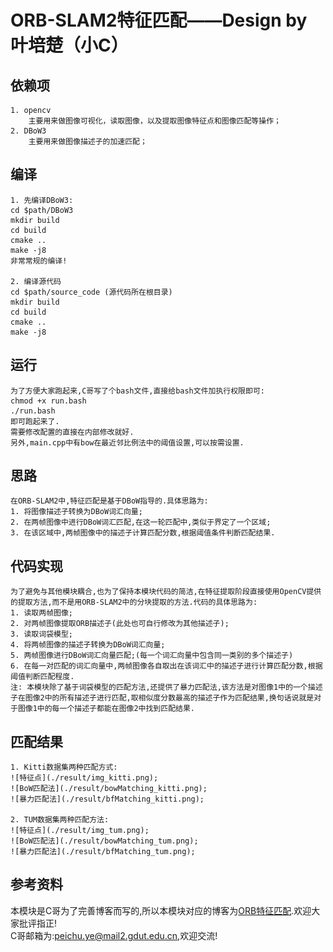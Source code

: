 # ORB-SLAM2特征匹配——Design by 叶培楚（小C）

## 依赖项

    1. opencv 
        主要用来做图像可视化，读取图像，以及提取图像特征点和图像匹配等操作；  
    2. DBoW3
        主要用来做图像描述子的加速匹配；
        
## 编译

    1. 先编译DBoW3:  
    cd $path/DBoW3  
    mkdir build  
    cd build  
    cmake ..  
    make -j8  
    非常常规的编译!
    
    2. 编译源代码  
    cd $path/source_code (源代码所在根目录)  
    mkdir build  
    cd build  
    cmake ..  
    make -j8  

## 运行

    为了方便大家跑起来,C哥写了个bash文件,直接给bash文件加执行权限即可:
    chmod +x run.bash
    ./run.bash
    即可跑起来了.
    需要修改配置的直接在内部修改就好.
    另外,main.cpp中有bow在最近邻比例法中的阈值设置,可以按需设置.

## 思路

    在ORB-SLAM2中,特征匹配是基于DBoW指导的.具体思路为:
    1. 将图像描述子转换为DBoW词汇向量;
    2. 在两帧图像中进行DBoW词汇匹配,在这一轮匹配中,类似于界定了一个区域;
    3. 在该区域中,两帧图像中的描述子计算匹配分数,根据阈值条件判断匹配结果.

## 代码实现

    为了避免与其他模块耦合,也为了保持本模块代码的简洁,在特征提取阶段直接使用OpenCV提供的提取方法,而不是用ORB-SLAM2中的分块提取的方法.代码的具体思路为:
    1. 读取两帧图像;
    2. 对两帧图像提取ORB描述子(此处也可自行修改为其他描述子);
    3. 读取词袋模型;
    4. 将两帧图像的描述子转换为DBoW词汇向量;
    5. 两帧图像进行DBoW词汇向量匹配;(每一个词汇向量中包含同一类别的多个描述子)
    6. 在每一对匹配的词汇向量中,两帧图像各自取出在该词汇中的描述子进行计算匹配分数,根据阈值判断匹配程度.
    注: 本模块除了基于词袋模型的匹配方法,还提供了暴力匹配法,该方法是对图像1中的一个描述子在图像2中的所有描述子进行匹配,取相似度分数最高的描述子作为匹配结果,换句话说就是对于图像1中的每一个描述子都能在图像2中找到匹配结果.

## 匹配结果

    1. Kitti数据集两种匹配方式:
    ![特征点](./result/img_kitti.png);   
    ![BoW匹配法](./result/bowMatching_kitti.png);   
    ![暴力匹配法](./result/bfMatching_kitti.png);   

    2. TUM数据集两种匹配方法:
    ![特征点](./result/img_tum.png);   
    ![BoW匹配法](./result/bowMatching_tum.png);
    ![暴力匹配法](./result/bfMatching_tum.png);

## 参考资料

 本模块是C哥为了完善博客而写的,所以本模块对应的博客为[ORB特征匹配](https://www.cnblogs.com/yepeichu/p/10723171.html).欢迎大家批评指正!      
 C哥邮箱为:peichu.ye@mail2.gdut.edu.cn,欢迎交流!
